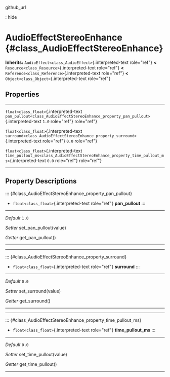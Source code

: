 github\_url

:   hide

AudioEffectStereoEnhance {#class_AudioEffectStereoEnhance}
========================

**Inherits:** `AudioEffect<class_AudioEffect>`{.interpreted-text
role="ref"} **\<** `Resource<class_Resource>`{.interpreted-text
role="ref"} **\<** `Reference<class_Reference>`{.interpreted-text
role="ref"} **\<** `Object<class_Object>`{.interpreted-text role="ref"}

Properties
----------

  ---------------------------------------- ---------------------------------------------------------------------------------------------- -------
  `float<class_float>`{.interpreted-text   `pan_pullout<class_AudioEffectStereoEnhance_property_pan_pullout>`{.interpreted-text           `1.0`
  role="ref"}                              role="ref"}                                                                                    

  `float<class_float>`{.interpreted-text   `surround<class_AudioEffectStereoEnhance_property_surround>`{.interpreted-text role="ref"}     `0.0`
  role="ref"}                                                                                                                             

  `float<class_float>`{.interpreted-text   `time_pullout_ms<class_AudioEffectStereoEnhance_property_time_pullout_ms>`{.interpreted-text   `0.0`
  role="ref"}                              role="ref"}                                                                                    
  ---------------------------------------- ---------------------------------------------------------------------------------------------- -------

Property Descriptions
---------------------

::: {#class_AudioEffectStereoEnhance_property_pan_pullout}
-   `float<class_float>`{.interpreted-text role="ref"} **pan\_pullout**
:::

  ----------- --------------------------
  *Default*   `1.0`

  *Setter*    set\_pan\_pullout(value)

  *Getter*    get\_pan\_pullout()
  ----------- --------------------------

------------------------------------------------------------------------

::: {#class_AudioEffectStereoEnhance_property_surround}
-   `float<class_float>`{.interpreted-text role="ref"} **surround**
:::

  ----------- ----------------------
  *Default*   `0.0`

  *Setter*    set\_surround(value)

  *Getter*    get\_surround()
  ----------- ----------------------

------------------------------------------------------------------------

::: {#class_AudioEffectStereoEnhance_property_time_pullout_ms}
-   `float<class_float>`{.interpreted-text role="ref"}
    **time\_pullout\_ms**
:::

  ----------- ---------------------------
  *Default*   `0.0`

  *Setter*    set\_time\_pullout(value)

  *Getter*    get\_time\_pullout()
  ----------- ---------------------------
